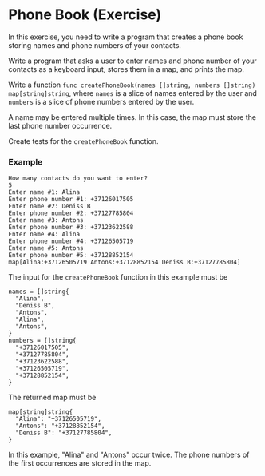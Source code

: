 # Phone Book (Exercise)

In this exercise, you need to write a program that creates a phone book storing names
and phone numbers of your contacts.

Write a program that asks a user to enter names and phone number of your contacts as
a keyboard input, stores them in a map, and prints the map.

Write a function `func createPhoneBook(names []string, numbers []string) map[string]string`,
where `names` is a slice of names entered by the user and `numbers` is a slice of phone numbers entered by the user.

A name may be entered multiple times. In this case, the map must store the last phone number occurrence.

Create tests for the `createPhoneBook` function.

### Example

```
How many contacts do you want to enter?
5
Enter name #1: Alina
Enter phone number #1: +37126017505
Enter name #2: Deniss B
Enter phone number #2: +37127785804
Enter name #3: Antons
Enter phone number #3: +37123622588
Enter name #4: Alina
Enter phone number #4: +37126505719
Enter name #5: Antons
Enter phone number #5: +37128852154
map[Alina:+37126505719 Antons:+37128852154 Deniss B:+37127785804]
```

The input for the `createPhoneBook` function in this example must be

```
names = []string{
  "Alina",
  "Deniss B",
  "Antons",
  "Alina",
  "Antons",
}
numbers = []string{
  "+37126017505",
  "+37127785804",
  "+37123622588",
  "+37126505719",
  "+37128852154",
}
```

The returned map must be

```
map[string]string{
  "Alina": "+37126505719",
  "Antons": "+37128852154",
  "Deniss B": "+37127785804",
}
```

In this example, "Alina" and "Antons" occur twice. The phone numbers of the first occurrences are stored in the map.
